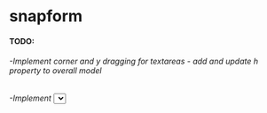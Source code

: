 # snapform

#### TODO:
###### -Implement corner and y dragging for textareas - add and update h property to overall model
###### -Implement <select> control